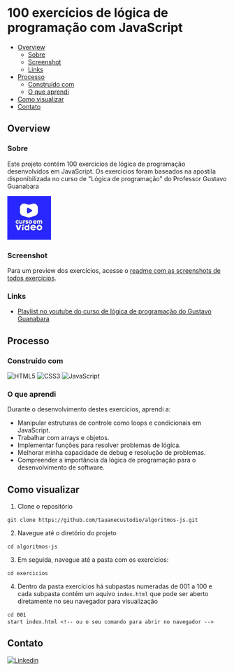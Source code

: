 # 100 exercícios de lógica de programação com JavaScript

- [Overview](#overview)
  - [Sobre](#sobre)
  - [Screenshot](#screenshot)
  - [Links](#links)
- [Processo](#processo)
  - [Construído com](#construído-com)
  - [O que aprendi](#o-que-aprendi)
- [Como visualizar](#como-visualizar)
- [Contato](#contato)

## Overview
### Sobre
Este projeto contém 100 exercícios de lógica de programação desenvolvidos em JavaScript. Os exercícios foram baseados na apostila disponibilizada no curso de "Lógica de programação" do Professor Gustavo Guanabara

<img src="imagens/logo-curso-em-video.png" alt="logo curso em video" width="100px">  

### Screenshot
Para um preview dos exercícios, acesse o [readme com as screenshots de todos exercícios](readme-screenshots.md).

### Links

- [Playlist no youtube do curso de lógica de programação do Gustavo Guanabara](https://youtube.com/playlist?list=PLHz_AreHm4dmSj0MHol_aoNYCSGFqvfXV&si=sqCkO2Y9V6d9RlA0)

## Processo
### Construído com
![HTML5](https://img.shields.io/badge/HTML5-E34F26?style=for-the-badge&logo=html5&logoColor=white)
![CSS3](https://img.shields.io/badge/CSS3-1572B6?style=for-the-badge&logo=css3&logoColor=white)
![JavaScript](https://img.shields.io/badge/JavaScript-e9e900?style=for-the-badge&logo=javascript&logoColor=000000)  

### O que aprendi
Durante o desenvolvimento destes exercícios, aprendi a:
- Manipular estruturas de controle como loops e condicionais em JavaScript.
- Trabalhar com arrays e objetos.
- Implementar funções para resolver problemas de lógica.
- Melhorar minha capacidade de debug e resolução de problemas.
- Compreender a importância da lógica de programação para o desenvolvimento de software.

## Como visualizar
1. Clone o repositório
```
git clone https://github.com/tauanecustodio/algoritmos-js.git
```
2. Navegue até o diretório do projeto
```
cd algoritmos-js
```
3. Em seguida, navegue até a pasta com os exercícios:
```
cd exercicios
```
4. Dentro da pasta exercícios há subpastas numeradas de 001 a 100 e cada subpasta contém um aquivo `index.html` que pode ser aberto diretamente no seu navegador para visualização
```
cd 001
start index.html <!-- ou o seu comando para abrir no navegador -->
```

## Contato
[![Linkedin](https://img.shields.io/badge/linkedin-1572B6?style=for-the-badge&logo=linkedin&logoColor=white)](https://www.linkedin.com/in/tauanecustodio)
